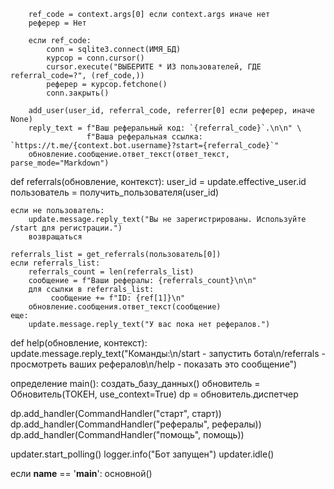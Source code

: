         ref_code = context.args[0] если context.args иначе нет
        реферер = Нет

        если ref_code:
            conn = sqlite3.connect(ИМЯ_БД)
            курсор = conn.cursor()
            cursor.execute("ВЫБЕРИТЕ * ИЗ пользователей, ГДЕ referral_code=?", (ref_code,))
            реферер = курсор.fetchone()
            conn.закрыть()

        add_user(user_id, referral_code, referrer[0] если реферер, иначе None)
        reply_text = f"Ваш реферальный код: `{referral_code}`.\n\n" \
                     f"Ваша реферальная ссылка: `https://t.me/{context.bot.username}?start={referral_code}`"
        обновление.сообщение.ответ_текст(ответ_текст, parse_mode="Markdown")


def referrals(обновление, контекст):
    user_id = update.effective_user.id
    пользователь = получить_пользователя(user_id)

    если не пользователь:
        update.message.reply_text("Вы не зарегистрированы. Используйте /start для регистрации.")
        возвращаться

    referrals_list = get_referrals(пользователь[0])
    если referrals_list:
        referrals_count = len(referrals_list)
        сообщение = f"Ваши рефералы: {referrals_count}\n\n"
        для ссылки в referrals_list:
             сообщение += f"ID: {ref[1]}\n"
        обновление.сообщения.ответ_текст(сообщение)
    еще:
        update.message.reply_text("У вас пока нет рефералов.")


def help(обновление, контекст):
  update.message.reply_text("Команды:\n/start - запустить бота\n/referrals - просмотреть ваших рефералов\n/help - показать это сообщение")


определение main():
  создать_базу_данных()
  обновитель = Обновитель(ТОКЕН, use_context=True)
  dp = обновитель.диспетчер

  dp.add_handler(CommandHandler("старт", старт))
  dp.add_handler(CommandHandler("рефералы", рефералы))
  dp.add_handler(CommandHandler("помощь", помощь))

  updater.start_polling()
  logger.info("Бот запущен")
  updater.idle()


если __name__ == '__main__':
    основной()
